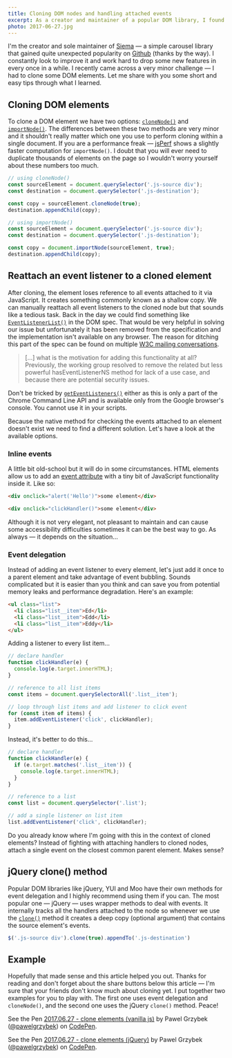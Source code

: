 ```yaml
---
title: Cloning DOM nodes and handling attached events
excerpt: As a creator and maintainer of a popular DOM library, I found myself in a situation where I had to clone an element. Sounds trivial? This is what I learnt.
photo: 2017-06-27.jpg
---
```


I'm the creator and sole maintainer of [Siema](https://pawelgrzybek.com/siema/) — a simple carousel library that gained quite unexpected popularity on [Github](https://github.com/pawelgrzybek/siema) (thanks by the way). I constantly look to improve it and work hard to drop some new features in every once in a while. I recently came across a very minor challenge — I had to clone some DOM elements. Let me share with you some short and easy tips through what I learned.

## Cloning DOM elements

To clone a DOM element we have two options: [`cloneNode()`](https://developer.mozilla.org/en/docs/Web/API/Node/cloneNode) and [`importNode()`](https://developer.mozilla.org/en-US/docs/Web/API/Document/importNode). The differences between these two methods are very minor and it shouldn't really matter which one you use to perform cloning within a single document. If you are a performance freak — [jsPerf](https://jsperf.com/innerhtml-vs-importnode/6) shows a slightly faster computation for `importNode()`. I doubt that you will ever need to duplicate thousands of elements on the page so I wouldn't worry yourself about these numbers too much.

```js
// using cloneNode()
const sourceElement = document.querySelector('.js-source div');
const destination = document.querySelector('.js-destination');

const copy = sourceElement.cloneNode(true);
destination.appendChild(copy);
```

```js
// using importNode()
const sourceElement = document.querySelector('.js-source div');
const destination = document.querySelector('.js-destination');

const copy = document.importNode(sourceElement, true);
destination.appendChild(copy);
```

## Reattach an event listener to a cloned element

After cloning, the element loses reference to all events attached to it via JavaScript. It creates something commonly known as a shallow copy. We can manually reattach all event listeners to the cloned node but that sounds like a tedious task. Back in the day we could find something like [`EventListenerList()`](https://www.w3.org/TR/2001/WD-DOM-Level-3-Events-20010823/events.html#Events-EventListenerList) in the DOM spec. That would be very helpful in solving our issue but unfortunately it has been removed from the specification and the implementation isn't available on any browser. The reason for ditching this part of the spec can be found on multiple [W3C mailing conversations](https://stackoverflow.com/a/7814692/2290040).

> [...] what is the motivation for adding this functionality at all? Previously, the working group resolved to remove the related but less powerful hasEventListenerNS method for lack of a use case, and because there are potential security issues.

Don't be tricked by [`getEventListeners()`](https://developers.google.com/web/tools/chrome-devtools/console/command-line-reference#geteventlistenersobject) either as this is only a part of the Chrome Command Line API and is available only from the Google browser's console. You cannot use it in your scripts.

Because the native method for checking the events attached to an element doesn't exist we need to find a different solution. Let's have a look at the available options.

### Inline events

A little bit old-school but it will do in some circumstances. HTML elements allow us to add an [event attribute](https://developer.mozilla.org/en-US/docs/Web/API/GlobalEventHandlers) with a tiny bit of JavaScript functionality inside it. Like so:

```html
<div onclick="alert('Hello')">some element</div>
```

```html
<div onclick="clickHandler()">some element</div>
```

Although it is not very elegant, not pleasant to maintain and can cause some accessibility difficulties sometimes it can be the best way to go. As always — it depends on the situation…

### Event delegation

Instead of adding an event listener to every element, let's just add it once to a parent element and take advantage of event bubbling. Sounds complicated but it is easier than you think and can save you from potential memory leaks and performance degradation. Here's an example:

```html
<ul class="list">
  <li class="list__item">Ed</li>
  <li class="list__item">Edd</li>
  <li class="list__item">Eddy</li>
</ul>
```

Adding a listener to every list item…

```js
// declare handler
function clickHandler(e) {
  console.log(e.target.innerHTML);
}

// reference to all list items
const items = document.querySelectorAll('.list__item');

// loop through list items and add listener to click event
for (const item of items) {
  item.addEventListener('click', clickHandler);
}
```

Instead, it's better to do this...

```js
// declare handler
function clickHandler(e) {
  if (e.target.matches('.list__item')) {
    console.log(e.target.innerHTML);
  }
}

// reference to a list
const list = document.querySelector('.list');

// add a single listener on list item
list.addEventListener('click', clickHandler);
```

Do you already know where I'm going with this in the context of cloned elements? Instead of fighting with attaching handlers to cloned nodes, attach a single event on the closest common parent element. Makes sense?

## jQuery clone() method

Popular DOM libraries like jQuery, YUI and Moo have their own methods for event delegation and I highly recommend using them if you can. The most popular one — jQuery — uses wrapper methods to deal with events. It internally tracks all the handlers attached to the node so whenever we use the [`clone()`](https://api.jquery.com/clone/) method it creates a deep copy (optional argument) that contains the source element's events.

```js
$('.js-source div').clone(true).appendTo('.js-destination')
```

## Example

Hopefully that made sense and this article helped you out. Thanks for reading and don't forget about the share buttons below this article — I'm sure that your friends don't know much about cloning yet. I put together two examples for you to play with. The first one uses event delegation and `cloneNode()`, and the second one uses the jQuery `clone()` method. Peace!

<p>
<p data-height="320" data-theme-id="14885" data-slug-hash="eRWbJZ" data-default-tab="result" data-user="pawelgrzybek" data-embed-version="2" data-pen-title="2017.06.27 - clone elements (vanilla js)" class="codepen">See the Pen <a href="https://codepen.io/pawelgrzybek/pen/eRWbJZ/">2017.06.27 - clone elements (vanilla js)</a> by Pawel Grzybek (<a href="https://codepen.io/pawelgrzybek">@pawelgrzybek</a>) on <a href="https://codepen.io">CodePen</a>.</p>
<script async src="https://production-assets.codepen.io/assets/embed/ei.js"></script>
</p>

<p>
<p data-height="320" data-theme-id="14885" data-slug-hash="rwGQap" data-default-tab="result" data-user="pawelgrzybek" data-embed-version="2" data-pen-title="2017.06.27 - clone elements (jQuery)" class="codepen">See the Pen <a href="https://codepen.io/pawelgrzybek/pen/rwGQap/">2017.06.27 - clone elements (jQuery)</a> by Pawel Grzybek (<a href="https://codepen.io/pawelgrzybek">@pawelgrzybek</a>) on <a href="https://codepen.io">CodePen</a>.</p>
<script async src="https://production-assets.codepen.io/assets/embed/ei.js"></script>
</p>
